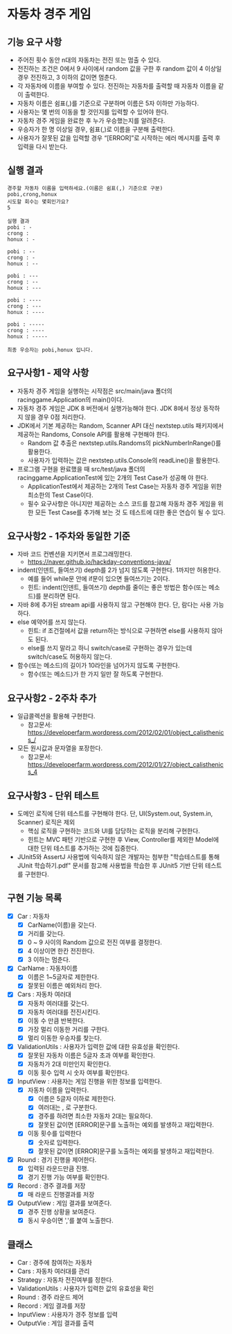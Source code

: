 # 자동차 경주 게임

## 기능 요구 사항
- 주어진 횟수 동안 n대의 자동차는 전진 또는 멈출 수 있다.
- 전진하는 조건은 0에서 9 사이에서 random 값을 구한 후 random 값이 4 이상일 경우 전진하고, 3 이하의 값이면 멈춘다.
- 각 자동차에 이름을 부여할 수 있다. 전진하는 자동차를 출력할 때 자동차 이름을 같이 출력한다. 
- 자동차 이름은 쉼표(,)를 기준으로 구분하며 이름은 5자 이하만 가능하다.
- 사용자는 몇 번의 이동을 할 것인지를 입력할 수 있어야 한다.
- 자동차 경주 게임을 완료한 후 누가 우승했는지를 알려준다.
- 우승자가 한 명 이상일 경우, 쉼표(,)로 이름을 구분해 출력한다.
- 사용자가 잘못된 값을 입력할 경우 “[ERROR]”로 시작하는 에러 메시지를 출력 후 입력을 다시 받는다.

## 실행 결과
<pre><code>경주할 자동차 이름을 입력하세요.(이름은 쉼표(,) 기준으로 구분)
pobi,crong,honux
시도할 회수는 몇회인가요?
5

실행 결과 
pobi : - 
crong : 
honux : -

pobi : -- 
crong : - 
honux : --

pobi : --- 
crong : -- 
honux : ---

pobi : ---- 
crong : --- 
honux : ----

pobi : ----- 
crong : ---- 
honux : -----

최종 우승자는 pobi,honux 입니다.
</code></pre>

## 요구사항1 - 제약 사항
- 자동차 경주 게임을 실행하는 시작점은 src/main/java 폴더의 racinggame.Application의 main()이다.
- 자동차 경주 게임은 JDK 8 버전에서 실행가능해야 한다. JDK 8에서 정상 동작하지 않을 경우 0점 처리한다.
- JDK에서 기본 제공하는 Random, Scanner API 대신 nextstep.utils 패키지에서 제공하는 Randoms, Console API를
  활용해 구현해야 한다.
  - Random 값 추출은 nextstep.utils.Randoms의 pickNumberInRange()를 활용한다.
  - 사용자가 입력하는 값은 nextstep.utils.Console의 readLine()을 활용한다.
- 프로그램 구현을 완료했을 때 src/test/java 폴더의 racinggame.ApplicationTest에 있는 2개의 Test Case가 성공해 야 한다.
  - ApplicationTest에서 제공하는 2개의 Test Case는 자동차 경주 게임을 위한 최소한의 Test Case이다.
  - 필수 요구사항은 아니지만 제공하는 소스 코드를 참고해 자동차 경주 게임을 위한 모든 Test Case를 추가해 보는 것 도 테스트에 대한 좋은 연습이 될 수 있다.

## 요구사항2 - 1주차와 동일한 기준
- 자바 코드 컨벤션을 지키면서 프로그래밍한다.
  - https://naver.github.io/hackday-conventions-java/
- indent(인덴트, 들여쓰기) depth를 2가 넘지 않도록 구현한다. 1까지만 허용한다.
  - 예를 들어 while문 안에 if문이 있으면 들여쓰기는 2이다.
  - 힌트: indent(인덴트, 들여쓰기) depth를 줄이는 좋은 방법은 함수(또는 메소드)를 분리하면 된다.
- 자바 8에 추가된 stream api를 사용하지 않고 구현해야 한다. 단, 람다는 사용 가능하다.
- else 예약어를 쓰지 않는다.
  - 힌트: if 조건절에서 값을 return하는 방식으로 구현하면 else를 사용하지 않아도 된다.
  - else를 쓰지 말라고 하니 switch/case로 구현하는 경우가 있는데 switch/case도 허용하지 않는다.
- 함수(또는 메소드)의 길이가 10라인을 넘어가지 않도록 구현한다.
  - 함수(또는 메소드)가 한 가지 일만 잘 하도록 구현한다.
    
## 요구사항2 - 2주차 추가
- 일급콜렉션을 활용해 구현한다.
  - 참고문서: https://developerfarm.wordpress.com/2012/02/01/object_calisthenics_/
- 모든 원시값과 문자열을 포장한다.
  - 참고문서: https://developerfarm.wordpress.com/2012/01/27/object_calisthenics_4
    
## 요구사항3 - 단위 테스트
- 도메인 로직에 단위 테스트를 구현해야 한다. 단, UI(System.out, System.in, Scanner) 로직은 제외
  - 핵심 로직을 구현하는 코드와 UI를 담당하는 로직을 분리해 구현한다.
  - 힌트는 MVC 패턴 기반으로 구현한 후 View, Controller를 제외한 Model에 대한 단위 테스트를 추가하는 것에 집중한다.
- JUnit5와 AssertJ 사용법에 익숙하지 않은 개발자는 첨부한 "학습테스트를 통해 JUnit 학습하기.pdf" 문서를 참고해 사용법을 학습한 후 JUnit5 기반 단위 테스트를 구현한다.

## 구현 기능 목록
- [x] Car : 자동차
  - [x] CarName(이름)을 갖는다.
  - [x] 거리를 갖는다.
  - [x] 0 ~ 9 사이의 Random 값으로 전진 여부를 결정한다.
  - [x] 4 이상이면 한칸 전진한다.
  - [x] 3 이하는 멈춘다.

- [x] CarName : 자동차이름
  - [x] 이름은 1~5글자로 제한한다.
  - [x] 잘못된 이름은 예외처리 한다.

- [x] Cars : 자동차 여러대
  - [x] 자동차 여러대를 갖는다.
  - [x] 자동차 여러대를 전진시킨다.
  - [x] 이동 수 만큼 반복한다.
  - [x] 가장 멀리 이동한 거리를 구한다.
  - [x] 멀리 이동한 우승자를 찾는다.

- [x] ValidationUtils : 사용자가 입력한 값에 대한 유효성을 확인한다.
  - [x] 잘못된 자동차 이름은 5글자 초과 여부를 확인한다.
  - [x] 자동차가 2대 미만인지 확인한다.
  - [x] 이동 횟수 입력 시 숫자 여부를 확인한다. 
  
- [x] InputView : 사용자는 게임 진행을 위한 정보를 입력한다.
  - [x] 자동차 이름을 입력한다.
    - [x] 이름은 5글자 이하로 제한한다.
    - [x] 여러대는 , 로 구분한다.
    - [x] 경주를 하려면 최소한 자동차 2대는 필요하다.
    - [x] 잘못된 값이면 [ERROR]문구를 노출하는 예외를 발생하고 재입력한다.
  - [x] 이동 횟수를 입력한다
    - [x] 숫자로 입력한다.
    - [x] 잘못된 값이면 [ERROR]문구를 노출하는 예외를 발생하고 재입력한다.
  
- [x] Round : 경기 진행을 제어한다.
  - [x] 입력된 라운드만큼 진행.
  - [x] 경기 진행 가능 여부를 확인한다.
  
- [x] Record : 경주 결과를 저장
  - [x] 매 라운드 진행결과를 저장
  
- [x] OutputView : 게임 결과를 보여준다.
  - [x] 경주 진행 상황을 보여준다.
  - [x] 동시 우승이면 ','를 붙여 노출한다.
  
## 클래스
- Car : 경주에 참여하는 자동차
- Cars : 자동차 여러대를 관리
- Strategy : 자동차 전진여부를 정한다.
- ValidationUtils : 사용자가 입력한 값의 유효성을 확인 
- Round : 경주 라운드 제어
- Record : 게임 결과를 저장
- InputView : 사용자가 경주 정보를 입력
- OutputVie : 게임 결과를 출력

